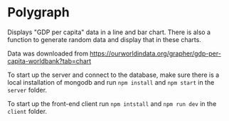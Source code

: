 # Polygraph

Displays "GDP per capita" data in a line and bar chart. There is also a function to generate random data and display that in these charts.

Data was downloaded from https://ourworldindata.org/grapher/gdp-per-capita-worldbank?tab=chart

To start up the server and connect to the database, make sure there is a local installation of mongodb and run `npm install` and `npm start` in the `server` folder.

To start up the front-end client run `npm intstall` and `npm run dev` in the `client` folder.
